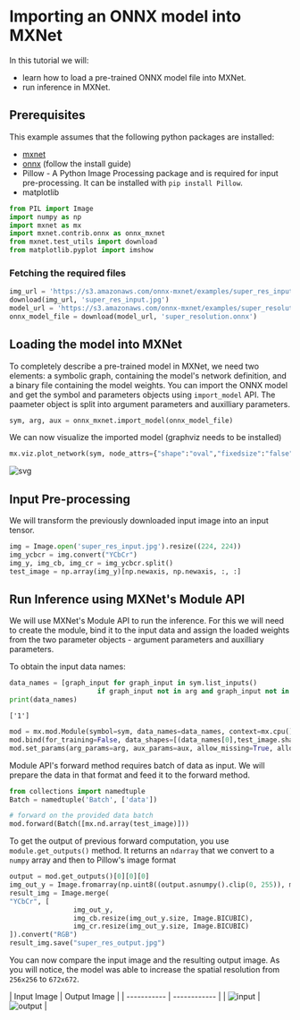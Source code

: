 # Importing an ONNX model into MXNet

In this tutorial we will:

- learn how to load a pre-trained ONNX model file into MXNet.
- run inference in MXNet.

## Prerequisites
This example assumes that the following python packages are installed:
- [mxnet](http://mxnet.incubator.apache.org/install/index.html)
- [onnx](https://github.com/onnx/onnx) (follow the install guide)
- Pillow - A Python Image Processing package and is required for input pre-processing. It can be installed with ```pip install Pillow```.
- matplotlib


```python
from PIL import Image
import numpy as np
import mxnet as mx
import mxnet.contrib.onnx as onnx_mxnet
from mxnet.test_utils import download
from matplotlib.pyplot import imshow
```

### Fetching the required files


```python
img_url = 'https://s3.amazonaws.com/onnx-mxnet/examples/super_res_input.jpg'
download(img_url, 'super_res_input.jpg')
model_url = 'https://s3.amazonaws.com/onnx-mxnet/examples/super_resolution.onnx'
onnx_model_file = download(model_url, 'super_resolution.onnx')
```

## Loading the model into MXNet

To completely describe a pre-trained model in MXNet, we need two elements: a symbolic graph, containing the model's network definition, and a binary file containing the model weights. You can import the ONNX model and get the symbol and parameters objects using ``import_model`` API. The paameter object is split into argument parameters and auxilliary parameters.


```python
sym, arg, aux = onnx_mxnet.import_model(onnx_model_file)
```

We can now visualize the imported model (graphviz needs to be installed)


```python
mx.viz.plot_network(sym, node_attrs={"shape":"oval","fixedsize":"false"})
```




![svg](https://s3.amazonaws.com/onnx-mxnet/examples/super_res_mxnet_model.png) <!--notebook-skip-line-->



## Input Pre-processing

We will transform the previously downloaded input image into an input tensor.


```python
img = Image.open('super_res_input.jpg').resize((224, 224))
img_ycbcr = img.convert("YCbCr")
img_y, img_cb, img_cr = img_ycbcr.split()
test_image = np.array(img_y)[np.newaxis, np.newaxis, :, :]
```

## Run Inference using MXNet's Module API

We will use MXNet's Module API to run the inference. For this we will need to create the module, bind it to the input data and assign the loaded weights from the two parameter objects - argument parameters and auxilliary parameters.

To obtain the input data names:

```python
data_names = [graph_input for graph_input in sym.list_inputs()
                      if graph_input not in arg and graph_input not in aux]
print(data_names)
```

```['1']```

```python
mod = mx.mod.Module(symbol=sym, data_names=data_names, context=mx.cpu(), label_names=None)
mod.bind(for_training=False, data_shapes=[(data_names[0],test_image.shape)], label_shapes=None)
mod.set_params(arg_params=arg, aux_params=aux, allow_missing=True, allow_extra=True)
```

Module API's forward method requires batch of data as input. We will prepare the data in that format and feed it to the forward method.


```python
from collections import namedtuple
Batch = namedtuple('Batch', ['data'])

# forward on the provided data batch
mod.forward(Batch([mx.nd.array(test_image)]))
```

To get the output of previous forward computation, you use ``module.get_outputs()`` method.
It returns an ``ndarray`` that we convert to a ``numpy`` array and then to Pillow's image format


```python
output = mod.get_outputs()[0][0][0]
img_out_y = Image.fromarray(np.uint8((output.asnumpy().clip(0, 255)), mode='L'))
result_img = Image.merge(
"YCbCr", [
                img_out_y,
                img_cb.resize(img_out_y.size, Image.BICUBIC),
                img_cr.resize(img_out_y.size, Image.BICUBIC)
]).convert("RGB")
result_img.save("super_res_output.jpg")
```

You can now compare the input image and the resulting output image. As you will notice, the model was able to increase the spatial resolution from ``256x256`` to ``672x672``.

| Input Image | Output Image | <!--notebook-skip-line-->
| ----------- | ------------ | <!--notebook-skip-line-->
| ![input](https://raw.githubusercontent.com/dmlc/web-data/master/mxnet/doc/tutorials/onnx/images/super_res_input.jpg?raw=true) | ![output](https://raw.githubusercontent.com/dmlc/web-data/master/mxnet/doc/tutorials/onnx/images/super_res_output.jpg?raw=true) | <!--notebook-skip-line-->

<!-- INSERT SOURCE DOWNLOAD BUTTONS -->